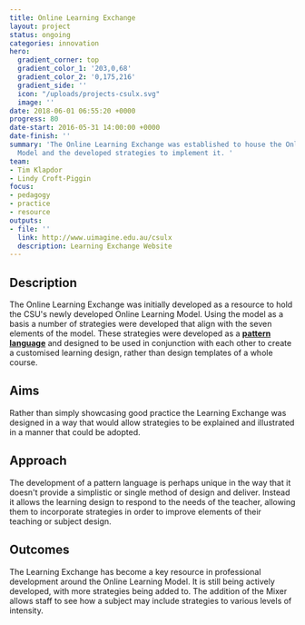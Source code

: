 ```yaml
---
title: Online Learning Exchange
layout: project
status: ongoing
categories: innovation
hero:
  gradient_corner: top
  gradient_color_1: '203,0,68'
  gradient_color_2: '0,175,216'
  gradient_side: ''
  icon: "/uploads/projects-csulx.svg"
  image: ''
date: 2018-06-01 06:55:20 +0000
progress: 80
date-start: 2016-05-31 14:00:00 +0000
date-finish: ''
summary: 'The Online Learning Exchange was established to house the Online Learning
  Model and the developed strategies to implement it. '
team:
- Tim Klapdor
- Lindy Croft-Piggin
focus:
- pedagogy
- practice
- resource
outputs:
- file: ''
  link: http://www.uimagine.edu.au/csulx
  description: Learning Exchange Website
---
```

## Description

The Online Learning Exchange was initially developed as a resource to hold the CSU's newly developed Online Learning Model. Using the model as a basis a number of strategies were developed that align with the seven elements of the model. These strategies were developed as a [**pattern language**](https://en.wikipedia.org/wiki/Pattern_language) and designed to be used in conjunction with each other to create a customised learning design, rather than design templates of a whole course. 

## Aims

Rather than simply showcasing good practice the Learning Exchange was designed in a way that would allow strategies to be explained and illustrated in a manner that could be adopted. 

## Approach

The development of a pattern language is perhaps unique in the way that it doesn't provide a simplistic or single method of design and deliver. Instead it allows the learning design to respond to the needs of the teacher, allowing them to incorporate strategies in order to improve elements of their teaching or subject design. 

## Outcomes

The Learning Exchange has become a key resource in professional development around the Online Learning Model. It is still being actively developed, with more strategies being added to. The addition of the Mixer allows staff to see how a subject may include strategies to various levels of intensity. 